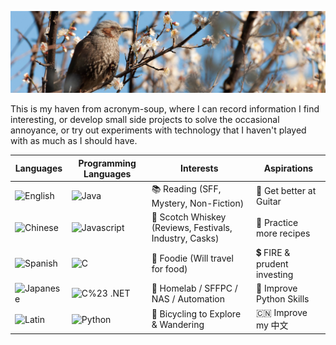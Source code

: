 ![Bird with Cherry Blossoms](https://github.com/elliottback/elliottback/blob/master/img/bird.jpg)

This is my haven from acronym-soup, where I can record information I find interesting, or develop small side projects to solve the occasional annoyance, or try out experiments with technology that I haven't played with as much as I should have.

|Languages|Programming Languages|Interests|Aspirations|
|---------|---------------------|---------|-----------|
|![English](https://img.shields.io/badge/English-native-brightgreen)|![Java](https://img.shields.io/badge/java-good-brightgreen)|📚 Reading (SFF, Mystery, Non-Fiction)|🎸 Get better at Guitar|
|![Chinese](https://img.shields.io/badge/Chinese-intermediate-orange)|![Javascript](https://img.shields.io/badge/javascript-good-brightgreen)|🥃 Scotch Whiskey (Reviews, Festivals, Industry, Casks)|🍳 Practice more recipes|
|![Spanish](https://img.shields.io/badge/Spanish-intermediate-orange)|![C](https://img.shields.io/badge/C-OK-yellow)|🥡 Foodie (Will travel for food)|💲 FIRE & prudent investing|
|![Japanese](https://img.shields.io/badge/Japanese-basic-red)|![C%23 .NET](https://img.shields.io/badge/C%23-OKish-orange)|🦾 Homelab / SFFPC / NAS / Automation|🐍 Improve Python Skills|
|![Latin](https://img.shields.io/badge/Latin-forgotten-critical)|![Python](https://img.shields.io/badge/Python-noob-red)|🚴 Bicycling to Explore & Wandering|🇨🇳 Improve my 中文|
